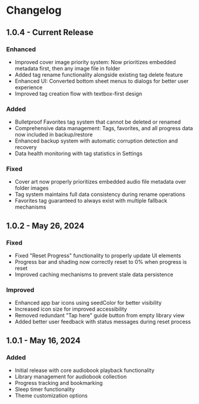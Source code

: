 # Changelog

## 1.0.4 - Current Release

### Enhanced
- Improved cover image priority system: Now prioritizes embedded metadata first, then any image file in folder
- Added tag rename functionality alongside existing tag delete feature
- Enhanced UI: Converted bottom sheet menus to dialogs for better user experience
- Improved tag creation flow with textbox-first design

### Added
- Bulletproof Favorites tag system that cannot be deleted or renamed
- Comprehensive data management: Tags, favorites, and all progress data now included in backup/restore
- Enhanced backup system with automatic corruption detection and recovery
- Data health monitoring with tag statistics in Settings

### Fixed
- Cover art now properly prioritizes embedded audio file metadata over folder images
- Tag system maintains full data consistency during rename operations
- Favorites tag guaranteed to always exist with multiple fallback mechanisms

## 1.0.2 - May 26, 2024

### Fixed
- Fixed "Reset Progress" functionality to properly update UI elements
- Progress bar and shading now correctly reset to 0% when progress is reset
- Improved caching mechanisms to prevent stale data persistence

### Improved
- Enhanced app bar icons using seedColor for better visibility
- Increased icon size for improved accessibility
- Removed redundant "Tap here" guide button from empty library view
- Added better user feedback with status messages during reset process

## 1.0.1 - May 16, 2024

### Added
- Initial release with core audiobook playback functionality
- Library management for audiobook collection
- Progress tracking and bookmarking
- Sleep timer functionality
- Theme customization options 
